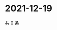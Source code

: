 # 2021-12-19

共 0 条

<!-- BEGIN WEIBO -->
<!-- 最后更新时间 Sun Dec 19 2021 18:15:22 GMT+0800 (China Standard Time) -->

<!-- END WEIBO -->
